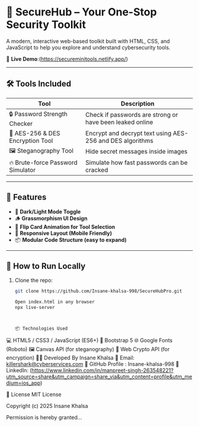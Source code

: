 # 🔐 SecureHub – Your One-Stop Security Toolkit

A modern, interactive web-based toolkit built with HTML, CSS, and JavaScript to help you explore and understand cybersecurity tools.

🔐 **Live Demo**:(https://secureminitools.netlify.app/)

---

## 🛠️ Tools Included

| Tool | Description |
|------|-------------|
| 🔒 Password Strength Checker | Check if passwords are strong or have been leaked online |
| 🧱 AES-256 & DES Encryption Tool | Encrypt and decrypt text using AES-256 and DES algorithms |
| 🖼️ Steganography Tool | Hide secret messages inside images |
| 🔥 Brute-force Password Simulator | Simulate how fast passwords can be cracked |

---

## 🎨 Features

- 🌙 **Dark/Light Mode Toggle**
- 🪵 **Grassmorphism UI Design**
- 🔄 **Flip Card Animation for Tool Selection**
- 📱 **Responsive Layout (Mobile Friendly)**
- 📦 **Modular Code Structure (easy to expand)**

---

## 🚀 How to Run Locally

1. Clone the repo:
   ```bash
   git clone https://github.com/Insane-khalsa-998/SecureHubPro.git

   Open index.html in any browser
   npx live-server
   
   
   
   📦 Technologies Used

💻 HTML5 / CSS3 / JavaScript (ES6+)
🧱 Bootstrap 5
🌐 Google Fonts (Roboto)
🖼️ Canvas API (for steganography)
🔐 Web Crypto API (for encryption)
🧑‍💻 Developed By
Insane Khalsa
📧 Email: killershark@cyberservices.com
🔗 GitHub Profile  : Insane-khalsa-998
💼 LinkedIn: (https://www.linkedin.com/in/manpreet-singh-263548221?utm_source=share&utm_campaign=share_via&utm_content=profile&utm_medium=ios_app)

📜 License
MIT License

Copyright (c) 2025 Insane Khalsa

Permission is hereby granted...

